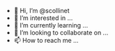 - 👋 Hi, I’m @scollinet
- 👀 I’m interested in ...
- 🌱 I’m currently learning ...
- 💞️ I’m looking to collaborate on ...
- 📫 How to reach me ...

<!---
scollinet/scollinet is a ✨ special ✨ repository because its `README.md` (this file) appears on your GitHub profile.
You can click the Preview link to take a look at your changes.
--->
